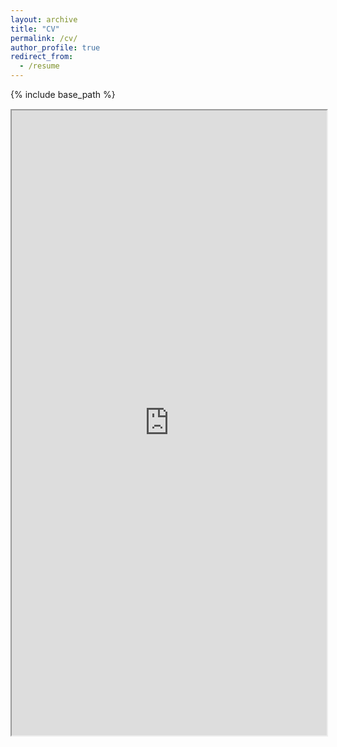 ```yaml
---
layout: archive
title: "CV"
permalink: /cv/
author_profile: true
redirect_from:
  - /resume
---
```


{% include base_path %}


<!-- <div class="row" style="text-align: center;"> -->
<div class="row" style="margin-bottom: -50px;">
  <div class="card">
    If the embedded pdf doesn't open/load, you can also <a href="https://neeleshverma.github.io/CVs/CV_1page.pdf">download/open the pdf</a>  from here.
  </div>
</div>

<br>
<div class="row" style="margin-bottom: -50px;">
  <div class="card">
    <iframe src="https://neeleshverma.github.io/CVs/CV_1page.pdf" width="100%" height="1000"></iframe>
  </div>
</div>